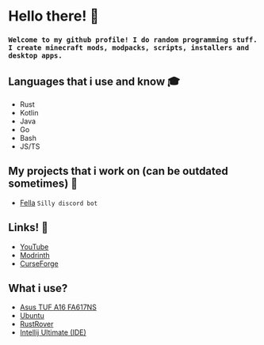 # Hello there! :wave:
### `Welcome to my github profile! I do random programming stuff. I create minecraft mods, modpacks, scripts, installers and desktop apps.`
## Languages that i use and know :mortar_board:
- Rust
- Kotlin
- Java
- Go
- Bash
- JS/TS
## My projects that i work on (can be outdated sometimes) :dvd:
- [Fella](https://github.com/kittech0/fella) `Silly discord bot`
## Links! :fax:
- [YouTube](https://www.youtube.com/@kittech_)
- [Modrinth](https://modrinth.com/user/kittech)
- [CurseForge](https://www.curseforge.com/members/justafoxxo)
## What i use?
- [Asus TUF A16 FA617NS](https://www.asus.com/laptops/for-gaming/tuf-gaming/asus-tuf-gaming-a16-advantage-edition-2023/)
- [Ubuntu](https://ubuntu.com/)
- [RustRover](https://www.jetbrains.com/rust/)
- [Intellij Ultimate (IDE)](https://www.jetbrains.com/idea/)

